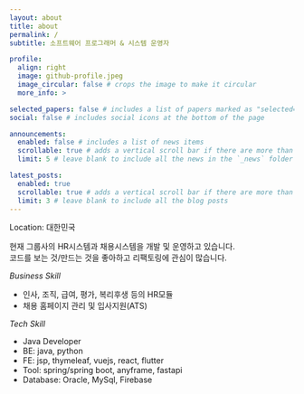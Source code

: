 ```yaml
---
layout: about
title: about
permalink: /
subtitle: 소프트웨어 프로그래머 & 시스템 운영자

profile:
  align: right
  image: github-profile.jpeg
  image_circular: false # crops the image to make it circular
  more_info: >

selected_papers: false # includes a list of papers marked as "selected={true}"
social: false # includes social icons at the bottom of the page

announcements:
  enabled: false # includes a list of news items
  scrollable: true # adds a vertical scroll bar if there are more than 3 news items
  limit: 5 # leave blank to include all the news in the `_news` folder

latest_posts:
  enabled: true
  scrollable: true # adds a vertical scroll bar if there are more than 3 new posts items
  limit: 3 # leave blank to include all the blog posts
---
```


Location: 대한민국

현재 그룹사의 HR시스템과 채용시스템을 개발 및 운영하고 있습니다.  
코드를 보는 것/만드는 것을 좋아하고 리팩토링에 관심이 많습니다.

_Business Skill_

- 인사, 조직, 급여, 평가, 복리후생 등의 HR모듈
- 채용 홈페이지 관리 및 입사지원(ATS)

_Tech Skill_

- Java Developer
- BE: java, python
- FE: jsp, thymeleaf, vuejs, react, flutter
- Tool: spring/spring boot, anyframe, fastapi
- Database: Oracle, MySql, Firebase
